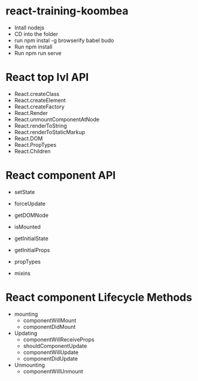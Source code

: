 # react-training-koombea

- Intall nodejs
- CD into the folder
- run npm instal -g browserify babel budo
- Run npm install
- Run npm run serve

# React top lvl API

- React.createClass
- React.createElement
- React.createFactory
- React.Render
- React.unmountComponentAtNode
- React.renderToString
- React.renderToStaticMarkup
- React.DOM
- React.PropTypes
- React.Children

# React component API

- setState
- forceUpdate
- getDOMNode
- isMounted

- getInitialState
- getInitialProps
- propTypes
- mixins

# React component Lifecycle Methods

- mounting
  - componentWillMount
  - componentDidMount
- Updating
  - componentWillReceiveProps
  - shouldComponentUpdate
  - componentWillUpdate
  - componentDidUpdate
- Unmounting
  - componentWillUnmount
